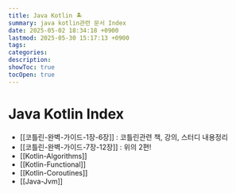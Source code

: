 ```yaml
---
title: Java Kotlin 🏝️
summary: java kotlin관련 문서 Index
date: 2025-05-02 18:34:18 +0900
lastmod: 2025-05-30 15:17:13 +0900
tags: 
categories: 
description: 
showToc: true
tocOpen: true
---
```


# Java Kotlin Index

- [[코틀린-완벽-가이드-1장-6장]] : 코틀린관련 책, 강의, 스터디 내용정리
- [[코틀린-완벽-가이드-7장-12장]] : 위의 2편!
- [[Kotlin-Algorithms]]
- [[Kotlin-Functional]]
- [[Kotlin-Coroutines]]
- [[Java-Jvm]]
